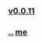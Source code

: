 
### [v0.0.11](https://github.com/littleflute/parks/edit/master/files/36/readme.md)
### [..](..) [me](https://littleflute.github.io/parks/files/36/)



<script src="https://www.w3schools.com/lib/w3.js"></script>
<script src="https://littleflute.github.io/JavaScript/blclass.js" ></script>
<script src="https://littleflute.github.io/JavaScript/blApp.js"></script>

<script src="myPlx.js"></script>
